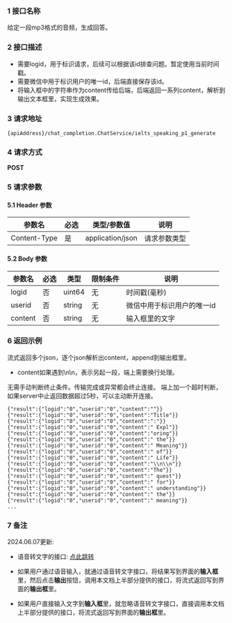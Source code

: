 ### 1 接口名称

给定一段mp3格式的音频，生成回答。

### 2 接口描述

- 需要logid，用于标识请求，后续可以根据该id排查问题。暂定使用当前时间戳。
- 需要微信中用于标识用户的唯一id，后端直接保存该id。
- 将输入框中的字符串作为content传给后端，后端返回一系列content，解析到输出文本框里，实现生成效果。

### 3 请求地址

`{apiAddress}/chat_completion.ChatService/ielts_speaking_p1_generate`

### 4 请求方式

**POST**

### 5 请求参数

#### 5.1 Header 参数

| 参数名       | 必选 | 类型/参数值      | 说明         |
| ------------ | ---- | ---------------- | ------------ |
| Content-Type | 是   | application/json | 请求参数类型 |

#### 5.2 Body 参数

| 参数名   | 必选 | 类型   | 限制条件        | 说明     |
| ------- | --- | ------ | ----------- | -------- |
| logid   | 否   | uint64 | 无 | 时间戳(毫秒) |
| userid  | 否   | string | 无 | 微信中用于标识用户的唯一id   |
| content | 否   | string | 无 | 输入框里的文字   |

### 6 返回示例

流式返回多个json，逐个json解析出content，append到输出框里。
* content如果遇到\n\n，表示另起一段，端上需要换行处理。

无需手动判断终止条件。传输完成或异常都会终止连接。
端上加一个超时判断，如果server中止返回数据超过5秒，可以主动断开连接。

```
{"result":{"logid":"0","userid":"0","content":""}}
{"result":{"logid":"0","userid":"0","content":"Title"}}
{"result":{"logid":"0","userid":"0","content":":"}}
{"result":{"logid":"0","userid":"0","content":" Expl"}}
{"result":{"logid":"0","userid":"0","content":"oring"}}
{"result":{"logid":"0","userid":"0","content":" the"}}
{"result":{"logid":"0","userid":"0","content":" Meaning"}}
{"result":{"logid":"0","userid":"0","content":" of"}}
{"result":{"logid":"0","userid":"0","content":" Life"}}
{"result":{"logid":"0","userid":"0","content":"\\n\\n"}}
{"result":{"logid":"0","userid":"0","content":"The"}}
{"result":{"logid":"0","userid":"0","content":" quest"}}
{"result":{"logid":"0","userid":"0","content":" for"}}
{"result":{"logid":"0","userid":"0","content":" understanding"}}
{"result":{"logid":"0","userid":"0","content":" the"}}
{"result":{"logid":"0","userid":"0","content":" meaning"}}
...
```

### 7 备注

2024.06.07更新: 

* 语音转文字的接口: [点此跳转]([20240607]语音转文字.md)

* 如果用户通过语音输入，就通过语音转文字接口，将结果写到界面的**输入框**里，然后点击**输出**按钮，调用本文档上半部分提供的接口，将流式返回写到界面的**输出框**里。

* 如果用户直接输入文字到**输入框**里，就忽略语音转文字接口，直接调用本文档上半部分提供的接口，将流式返回写到界面的**输出框**里。